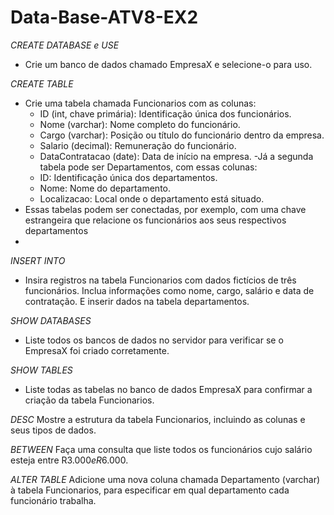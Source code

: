 # Data-Base-ATV8-EX2

*CREATE DATABASE e USE*
- Crie um banco de dados chamado EmpresaX e selecione-o para uso.
  
*CREATE TABLE*
- Crie uma tabela chamada Funcionarios com as colunas:
  - ID (int, chave primária): Identificação única dos funcionários.
  - Nome (varchar): Nome completo do funcionário.
  - Cargo (varchar): Posição ou título do funcionário dentro da empresa.
  - Salario (decimal): Remuneração do funcionário.
  - DataContratacao (date): Data de início na empresa.
-Já a segunda tabela pode ser Departamentos, com essas colunas:
  - ID: Identificação única dos departamentos.
  - Nome: Nome do departamento.
  - Localizacao: Local onde o departamento está situado.
- Essas tabelas podem ser conectadas, por exemplo, com uma chave estrangeira que relacione os funcionários aos seus respectivos departamentos
- 
*INSERT INTO*
  - Insira registros na tabela Funcionarios com dados fictícios de três funcionários. Inclua informações como nome, cargo, salário e data de contratação. E inserir dados na tabela departamentos.

*SHOW DATABASES*
- Liste todos os bancos de dados no servidor para verificar se o EmpresaX foi criado corretamente.

*SHOW TABLES*
- Liste todas as tabelas no banco de dados EmpresaX para confirmar a criação da tabela Funcionarios.

*DESC*
Mostre a estrutura da tabela Funcionarios, incluindo as colunas e seus tipos de dados.

*BETWEEN*
Faça uma consulta que liste todos os funcionários cujo salário esteja entre R$3.000 e R$6.000.

*ALTER TABLE*
Adicione uma nova coluna chamada Departamento (varchar) à tabela Funcionarios, para especificar em qual departamento cada funcionário trabalha.
